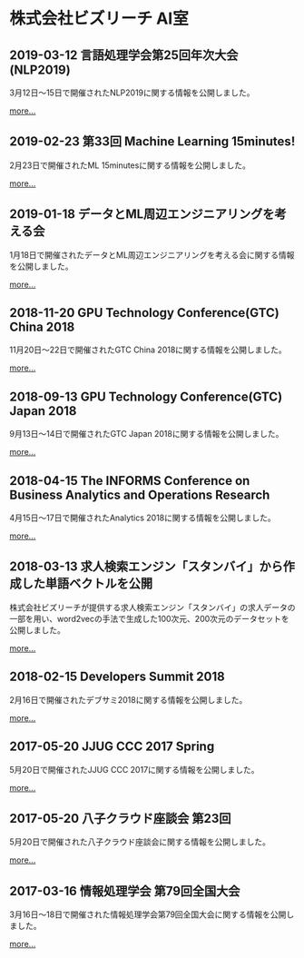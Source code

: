 # 株式会社ビズリーチ AI室

## 2019-03-12 言語処理学会第25回年次大会(NLP2019)

3月12日〜15日で開催されたNLP2019に関する情報を公開しました。

[more...](nlp2019)

## 2019-02-23 第33回 Machine Learning 15minutes!

2月23日で開催されたML 15minutesに関する情報を公開しました。

[more...](ml15_33)

## 2019-01-18 データとML周辺エンジニアリングを考える会

1月18日で開催されたデータとML周辺エンジニアリングを考える会に関する情報を公開しました。

[more...](dataeng1)

## 2018-11-20 GPU Technology Conference(GTC) China 2018

11月20日〜22日で開催されたGTC China 2018に関する情報を公開しました。

[more...](gtc2018china)

## 2018-09-13 GPU Technology Conference(GTC) Japan 2018

9月13日〜14日で開催されたGTC Japan 2018に関する情報を公開しました。

[more...](gtc2018japan)

## 2018-04-15 The INFORMS Conference on Business Analytics and Operations Research

4月15日〜17日で開催されたAnalytics 2018に関する情報を公開しました。

[more...](analytics2018)

## 2018-03-13 求人検索エンジン「スタンバイ」から作成した単語ベクトルを公開

株式会社ビズリーチが提供する求人検索エンジン「スタンバイ」の求人データの一部を用い、word2vecの手法で生成した100次元、200次元のデータセットを公開しました。

[more...](word2vec)

## 2018-02-15 Developers Summit 2018

2月16日で開催されたデブサミ2018に関する情報を公開しました。

[more...](devsumi2018)

## 2017-05-20 JJUG CCC 2017 Spring

5月20日で開催されたJJUG CCC 2017に関する情報を公開しました。

[more...](jjug2017)

## 2017-05-20 八子クラウド座談会 第23回

5月20日で開催された八子クラウド座談会に関する情報を公開しました。

[more...](85cloud23)

## 2017-03-16 情報処理学会 第79回全国大会

3月16日〜18日で開催された情報処理学会第79回全国大会に関する情報を公開しました。

[more...](ipsj2017)

